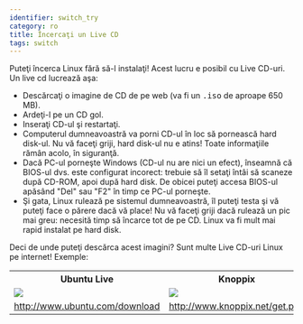 ```yaml
---
identifier: switch_try
category: ro
title: Încercaţi un Live CD
tags: switch
---
```


Puteţi încerca Linux fără să-l instalaţi!
Acest lucru e posibil cu Live CD-uri. Un live cd lucrează aşa:


<ul>
<li>Descărcaţi o imagine de CD de pe web (va fi un <tt>.iso</tt> de aproape 650 MB).</li>
<li>Ardeţi-l pe un CD gol.</li>

<li>Inseraţi CD-ul şi restartaţi.</li>

<li>Computerul dumneavoastră va porni CD-ul în loc să pornească hard disk-ul. Nu vă faceţi griji, hard disk-ul nu e atins! Toate informaţiile rămân acolo, în siguranţă.</li>

<li>Dacă PC-ul porneşte Windows (CD-ul nu are nici un efect), înseamnă că BIOS-ul dvs. este
configurat incorect: trebuie să îl setaţi întâi să scaneze după CD-ROM, apoi după hard disk.
De obicei puteţi accesa BIOS-ul apăsând "Del" sau "F2" în timp ce PC-ul porneşte.</li>
<li>Şi gata, Linux rulează pe sistemul dumneavoastră, îl puteţi testa şi vă puteţi
face o părere dacă vă place! Nu vă faceţi griji dacă rulează un pic mai greu: necesită timp
să încarce tot de pe CD. Linux va fi mult mai rapid instalat pe hard disk.</li>


</ul>
Deci de unde puteţi descărca acest imagini? Sunt multe Live CD-uri Linux
pe internet! Exemple:


<table cols="2">
<tr>
<th>Ubuntu Live</th>
<th>Knoppix</th>
</tr>

<tr>
<td><a href="/img/ubuntu.png"><img src="/img/ubuntu_thumbnail.png" /></a></td>
<td><a href="/img/knoppix.png"><img src="/img/knoppix_thumbnail.png" /></a></td>
</tr>

<tr>
<td><a 
href="http://www.ubuntu.com/download">http://www.ubuntu.com/download</a></td>
<td><a 
href="http://www.knoppix.net/get.php">http://www.knoppix.net/get.php</a></td>
</tr>

</table>

